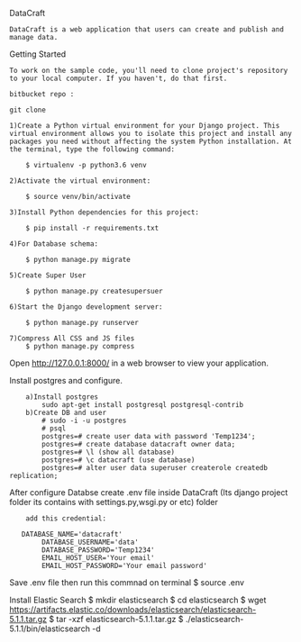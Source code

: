 DataCraft

	DataCraft is a web application that users can create and publish and manage data.

Getting Started

	To work on the sample code, you'll need to clone project's repository to your local computer. If you haven't, do that first.

	bitbucket repo :

	git clone

	1)Create a Python virtual environment for your Django project. This virtual environment allows you to isolate this project and install any packages you need without affecting the system Python installation. At the terminal, type the following command:

		$ virtualenv -p python3.6 venv

	2)Activate the virtual environment:

		$ source venv/bin/activate

	3)Install Python dependencies for this project:

		$ pip install -r requirements.txt

	4)For Database schema:

		$ python manage.py migrate

	5)Create Super User

		$ python manage.py createsupersuer

	6)Start the Django development server:

		$ python manage.py runserver

	7)Compress All CSS and JS files
	    $ python manage.py compress

Open http://127.0.0.1:8000/ in a web browser to view your application.

Install postgres and configure.

		a)Install postgres
		 	sudo apt-get install postgresql postgresql-contrib
		b)Create DB and user
			# sudo -i -u postgres
			# psql
			postgres=# create user data with password 'Temp1234';
			postgres=# create database datacraft owner data;
			postgres=# \l (show all database)
			postgres=# \c datacraft (use database)
			postgres=# alter user data superuser createrole createdb replication;

After configure Databse create .env file inside DataCraft (Its django project folder
        its contains with settings.py,wsgi.py or etc) folder

        add this credential:

	   DATABASE_NAME='datacraft'
			DATABASE_USERNAME='data'
			DATABASE_PASSWORD='Temp1234'
			EMAIL_HOST_USER='Your email'
			EMAIL_HOST_PASSWORD='Your email password'


Save .env file then run this commnad on terminal
       $ source .env


Install Elastic Search
       $ mkdir elasticsearch
       $ cd elasticsearch
       $ wget https://artifacts.elastic.co/downloads/elasticsearch/elasticsearch-5.1.1.tar.gz
       $ tar -xzf elasticsearch-5.1.1.tar.gz
       $ ./elasticsearch-5.1.1/bin/elasticsearch -d



